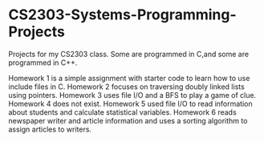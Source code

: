 # CS2303-Systems-Programming-Projects
Projects for my CS2303 class. Some are programmed in C,and some are programmed in C++. 

Homework 1 is a simple assignment with starter code to learn how to use include files in C.
Homework 2 focuses on traversing doubly linked lists using pointers.
Homework 3 uses file I/O and a BFS to play a game of clue.
Homework 4 does not exist.
Homework 5 used file I/O to read information about students and calculate statistical variables.
Homework 6 reads newspaper writer and article information and uses a sorting algorithm to assign articles to writers.
